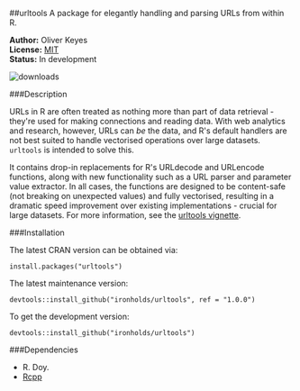 ##urltools
A package for elegantly handling and parsing URLs from within R.

__Author:__ Oliver Keyes<br/>
__License:__ [MIT](http://opensource.org/licenses/MIT)<br/>
__Status:__ In development

![downloads](http://cranlogs.r-pkg.org/badges/grand-total/urltools)

###Description

URLs in R are often treated as nothing more than part of data retrieval -
they're used for making connections and reading data. With web analytics
and research, however, URLs can *be* the data, and R's default handlers
are not best suited to handle vectorised operations over large datasets.
<code>urltools</code> is intended to solve this. 

It contains drop-in replacements for R's URLdecode and URLencode functions, along
with new functionality such as a URL parser and parameter value extractor. In all
cases, the functions are designed to be content-safe (not breaking on unexpected values)
and fully vectorised, resulting in a dramatic speed improvement over existing implementations -
crucial for large datasets. For more information, see the [urltools vignette](https://github.com/Ironholds/urltools/blob/master/vignettes/urltools.Rmd).

###Installation

The latest CRAN version can be obtained via:

    install.packages("urltools")

The latest maintenance version:

    devtools::install_github("ironholds/urltools", ref = "1.0.0")
    
To get the development version:

    devtools::install_github("ironholds/urltools")

###Dependencies
* R. Doy.
* [Rcpp](http://cran.rstudio.com/web/packages/Rcpp/)

